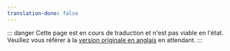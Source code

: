 ```yaml
---
translation-done: false
---
```

::: danger
Cette page est en cours de traduction et n'est pas viable en l'état. Veuillez vous référer à la [version originale en anglais](/mapping/intermediate-lighting.md) en attendant.
:::
